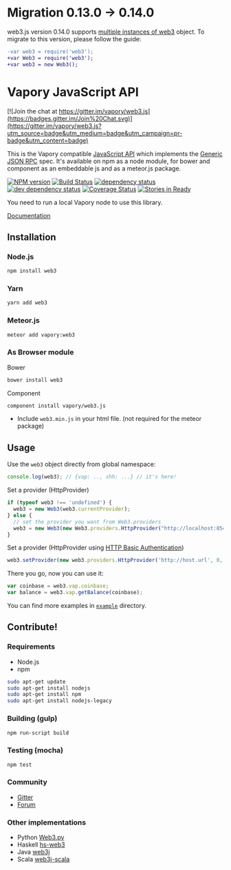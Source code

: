# Migration 0.13.0 -> 0.14.0

web3.js version 0.14.0 supports [multiple instances of web3](https://github.com/vaporyco/web3.js/issues/297) object.
To migrate to this version, please follow the guide:

```diff
-var web3 = require('web3');
+var Web3 = require('web3');
+var web3 = new Web3();
```


# Vapory JavaScript API

[![Join the chat at https://gitter.im/vapory/web3.js](https://badges.gitter.im/Join%20Chat.svg)](https://gitter.im/vapory/web3.js?utm_source=badge&utm_medium=badge&utm_campaign=pr-badge&utm_content=badge)

This is the Vapory compatible [JavaScript API](https://github.com/vaporyco/wiki/wiki/JavaScript-API)
which implements the [Generic JSON RPC](https://github.com/vaporyco/wiki/wiki/JSON-RPC) spec. It's available on npm as a node module, for bower and component as an embeddable js and as a meteor.js package.

[![NPM version][npm-image]][npm-url] [![Build Status][travis-image]][travis-url] [![dependency status][dep-image]][dep-url] [![dev dependency status][dep-dev-image]][dep-dev-url] [![Coverage Status][coveralls-image]][coveralls-url] [![Stories in Ready][waffle-image]][waffle-url]

<!-- [![browser support](https://ci.testling.com/vapory/vapory.js.png)](https://ci.testling.com/vapory/vapory.js) -->

You need to run a local Vapory node to use this library.

[Documentation](https://github.com/vaporyco/wiki/wiki/JavaScript-API)

## Installation

### Node.js

```bash
npm install web3
```

### Yarn

```bash
yarn add web3
```

### Meteor.js

```bash
meteor add vapory:web3
```

### As Browser module
Bower

```bash
bower install web3
```

Component

```bash
component install vapory/web3.js
```

* Include `web3.min.js` in your html file. (not required for the meteor package)

## Usage
Use the `web3` object directly from global namespace:

```js
console.log(web3); // {vap: .., shh: ...} // it's here!
```

Set a provider (HttpProvider)

```js
if (typeof web3 !== 'undefined') {
  web3 = new Web3(web3.currentProvider);
} else {
  // set the provider you want from Web3.providers
  web3 = new Web3(new Web3.providers.HttpProvider("http://localhost:8545"));
}
```

Set a provider (HttpProvider using [HTTP Basic Authentication](https://en.wikipedia.org/wiki/Basic_access_authentication))

```js
web3.setProvider(new web3.providers.HttpProvider('http://host.url', 0, BasicAuthUsername, BasicAuthPassword));
```

There you go, now you can use it:

```js
var coinbase = web3.vap.coinbase;
var balance = web3.vap.getBalance(coinbase);
```

You can find more examples in [`example`](https://github.com/vaporyco/web3.js/tree/master/example) directory.


## Contribute!

### Requirements

* Node.js
* npm

```bash
sudo apt-get update
sudo apt-get install nodejs
sudo apt-get install npm
sudo apt-get install nodejs-legacy
```

### Building (gulp)

```bash
npm run-script build
```


### Testing (mocha)

```bash
npm test
```

### Community
 - [Gitter](https://gitter.im/vapory/web3.js?source=orgpage)
 - [Forum](https://forum.vapory.org/categories/vapory-js)


### Other implementations
 - Python [Web3.py](https://github.com/pipermerriam/web3.py)
 - Haskell [hs-web3](https://github.com/airalab/hs-web3)
 - Java [web3j](https://github.com/web3j/web3j)
 - Scala [web3j-scala](https://github.com/mslinn/web3j-scala)


[npm-image]: https://badge.fury.io/js/web3.png
[npm-url]: https://npmjs.org/package/web3
[travis-image]: https://travis-ci.org/vapory/web3.js.svg
[travis-url]: https://travis-ci.org/vapory/web3.js
[dep-image]: https://david-dm.org/vapory/web3.js.svg
[dep-url]: https://david-dm.org/vapory/web3.js
[dep-dev-image]: https://david-dm.org/vapory/web3.js/dev-status.svg
[dep-dev-url]: https://david-dm.org/vapory/web3.js#info=devDependencies
[coveralls-image]: https://coveralls.io/repos/vapory/web3.js/badge.svg?branch=master
[coveralls-url]: https://coveralls.io/r/vapory/web3.js?branch=master
[waffle-image]: https://badge.waffle.io/vapory/web3.js.svg?label=ready&title=Ready
[waffle-url]: https://waffle.io/vapory/web3.js
